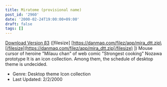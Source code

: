 ```yaml
---
title: Miratome (provisional name)
post_id: '2960'
date: '2000-02-24T19:00:00+09:00'
draft: false
tags: []
---
```


[Download Version β3](/filez/app/mira_dtt.zip) (\[filesize\] [https://danmaq.com/filez/app/mira_dtt.zip\[/filesize](https://danmaq.com/filez/app/mira_dtt.zip[/filesize) \]) Mouse cursor of heroine "Milauu chan" of web comic "Strongest cooking" Nozawa prototype It is an icon collection. Among them, the schedule of desktop theme is undecided.

*   Genre: Desktop theme Icon collection
*   Last Updated: 2/2/2000